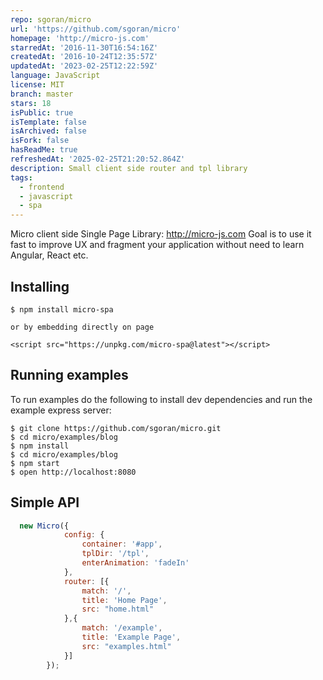 ```yaml
---
repo: sgoran/micro
url: 'https://github.com/sgoran/micro'
homepage: 'http://micro-js.com'
starredAt: '2016-11-30T16:54:16Z'
createdAt: '2016-10-24T12:35:57Z'
updatedAt: '2023-02-25T12:22:59Z'
language: JavaScript
license: MIT
branch: master
stars: 18
isPublic: true
isTemplate: false
isArchived: false
isFork: false
hasReadMe: true
refreshedAt: '2025-02-25T21:20:52.864Z'
description: Small client side router and tpl library
tags:
  - frontend
  - javascript
  - spa
---
```


Micro client side Single Page Library: http://micro-js.com
Goal is to use it fast to improve UX and fragment your application without need to learn Angular, React etc.

## Installing

    $ npm install micro-spa

    or by embedding directly on page

    <script src="https://unpkg.com/micro-spa@latest"></script>

## Running examples

  To run examples do the following to install dev dependencies and run the example express server:

    $ git clone https://github.com/sgoran/micro.git
    $ cd micro/examples/blog
    $ npm install
    $ cd micro/examples/blog
    $ npm start
    $ open http://localhost:8080

## Simple API

```javascript
  new Micro({
            config: {
                container: '#app',
                tplDir: '/tpl',
                enterAnimation: 'fadeIn'
            },
            router: [{
                match: '/',
                title: 'Home Page',
                src: "home.html"
            },{
                match: '/example',
                title: 'Example Page',
                src: "examples.html"
            }]
        });

    
